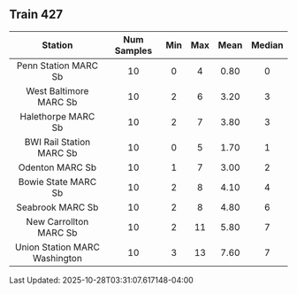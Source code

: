 ## Train 427

| Station | Num Samples | Min | Max | Mean | Median |
| :-----: | :---------: | :-: | :-: | :--: | :----: |
| Penn Station MARC Sb | 10 | 0 | 4 | 0.80 | 0 |
| West Baltimore MARC Sb | 10 | 2 | 6 | 3.20 | 3 |
| Halethorpe MARC Sb | 10 | 2 | 7 | 3.80 | 3 |
| BWI Rail Station MARC Sb | 10 | 0 | 5 | 1.70 | 1 |
| Odenton MARC Sb | 10 | 1 | 7 | 3.00 | 2 |
| Bowie State MARC Sb | 10 | 2 | 8 | 4.10 | 4 |
| Seabrook MARC Sb | 10 | 2 | 8 | 4.80 | 6 |
| New Carrollton MARC Sb | 10 | 2 | 11 | 5.80 | 7 |
| Union Station MARC Washington | 10 | 3 | 13 | 7.60 | 7 |


Last Updated: 2025-10-28T03:31:07.617148-04:00